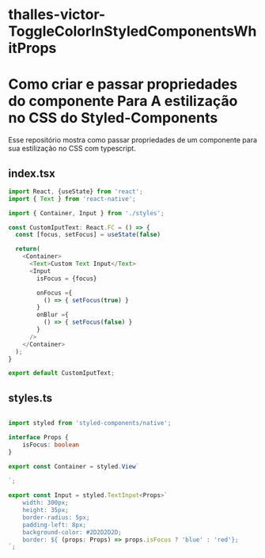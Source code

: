 # thalles-victor-ToggleColorInStyledComponentsWhitProps
<h1> Como criar e passar propriedades do componente Para A estilização no CSS do Styled-Components </h1>
Esse repositório mostra como passar propriedades de um componente para sua estilização no CSS com typescript.

<h2>index.tsx</h2>

```typescript
import React, {useState} from 'react';
import { Text } from 'react-native';

import { Container, Input } from './styles';

const CustomIputText: React.FC = () => {
  const [focus, setFocus] = useState(false)

  return(
    <Container>
      <Text>Custom Text Input</Text>
      <Input
        isFocus = {focus}

        onFocus ={
          () => { setFocus(true) }
        }
        onBlur ={
          () => { setFocus(false) }
        }
      />
    </Container>
  );
}

export default CustomIputText;
```

<h2>styles.ts</h2>

```typescript

import styled from 'styled-components/native';

interface Props {
    isFocus: boolean
}

export const Container = styled.View`
  
`;

export const Input = styled.TextInput<Props>`
    width: 300px;
    height: 35px;
    border-radius: 5px;
    padding-left: 8px;
    background-color: #2D2D2D2D;
    border: ${ (props: Props) => props.isFocus ? 'blue' : 'red'};
`;

```
